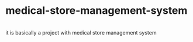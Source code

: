 # medical-store-management-system
<br>
it is basically a project with medical store management system 
